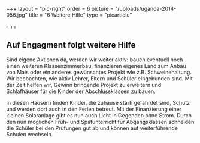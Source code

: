 +++
layout = "pic-right"
order = 6
picture = "/uploads/uganda-2014-056.jpg"
title = "6 Weitere Hilfe"
type = "picarticle"

+++
## Auf Engagment folgt weitere Hilfe

Sind eigene Aktionen da, werden wir weiter aktiv: bauen eventuell noch einen weiteren Klassenzimmerbau, finanzieren eigenes Land zum Anbau von Mais oder ein anderes gewünschtes Projekt wie z.B. Schweinehaltung. Wir beobachten, wie aktiv Lehrer, Eltern und Schüler eingebunden sind. Mit der Zeit helfen wir, Gewinn bringende Projekt zu erweitern und Schlafhäuser für die Kinder der Abschlussklassen zu bauen.

In diesen Häusern finden Kinder, die zuhause stark gefährdet sind, Schutz und werden dort auch in den Ferien betreut. Mit der Finanzierung einer kleinen Solaranlage gibt es nun auch Licht in Gegenden ohne Strom. Durch den nun möglichen Früh- und Spätunterricht für Abgangsklassen schneiden die Schüler bei den Prüfungen gut ab und können auf weiterführende Schulen wechseln.